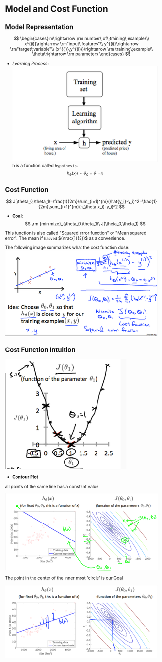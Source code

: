 # Model and Cost Function

## Model Representation

$$ \begin{cases}
    m\rightarrow \rm number\;of\;training\;examples\\
    x^{(i)}\rightarrow \rm"input\;features"\\
    y^{(i)}\rightarrow \rm"target\;variable"\\
    (x^{(i)},y^{(i)})\rightarrow \rm training\;example\\
    \theta\rightarrow \rm parameters
\end{cases} $$

* $Learning\;Process:$
![process](https://raw.githubusercontent.com/Achilles-10/machine_learning/master/Notes/imgs/macf/macf_1.png)
h is a function called `hypothesis`.
$$ h_{\theta}(x_i)=\theta_0+\theta_1\cdot x $$

## Cost Function
$$ J(\theta_0,\theta_1)=\frac{1}{2m}\sum_{i=1}^{m}(\hat{y_i}-y_i)^2=\frac{1}{2m}\sum_{i=1}^{m}(h_\theta(x_i)-y_i)^2 $$

* **Goal**:
$$ \rm {minimize}_{\theta_0,\theta_1}\ J(\theta_0,\theta_1) $$

This function is also called "Squared error function" or "Mean squared error". The mean if `halved` $(\frac{1}{2})$ as a convenience.

The following image summarizes what the cost function dose:
![cost function](https://raw.githubusercontent.com/Achilles-10/machine_learning/master/Notes/imgs/macf/macf_2.png)

## Cost Function Intuition

![$J(\theta_1)$](https://raw.githubusercontent.com/Achilles-10/machine_learning/master/Notes/imgs/macf/macf_3.png)

* **Contour Plot**

all points of the same line has a constant value

![Contour Plot](https://raw.githubusercontent.com/Achilles-10/machine_learning/master/Notes/imgs/macf/macf_4.png)

The point in the center of the inner most 'circle' is our Goal

![Contour Plot](https://raw.githubusercontent.com/Achilles-10/machine_learning/master/Notes/imgs/macf/macf_5.png)
